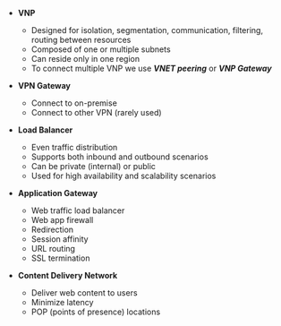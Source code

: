 - **VNP**
    - Designed for isolation, segmentation, communication, filtering, routing between resources
    - Composed of one or multiple subnets
    - Can reside only in one region
    - To connect multiple VNP we use ***VNET peering*** or ***VNP Gateway***

- **VPN Gateway**
    - Connect to on-premise
    - Connect to other VPN (rarely used)
    
- **Load Balancer**
    - Even traffic distribution
    - Supports both inbound and outbound scenarios
    - Can be private (internal) or public
    - Used for high availability and scalability scenarios

- **Application Gateway**
    - Web traffic load balancer
    - Web app firewall
    - Redirection
    - Session affinity
    - URL routing
    - SSL termination

- **Content Delivery Network**
    - Deliver web content to users
    - Minimize latency
    - POP (points of presence) locations    
